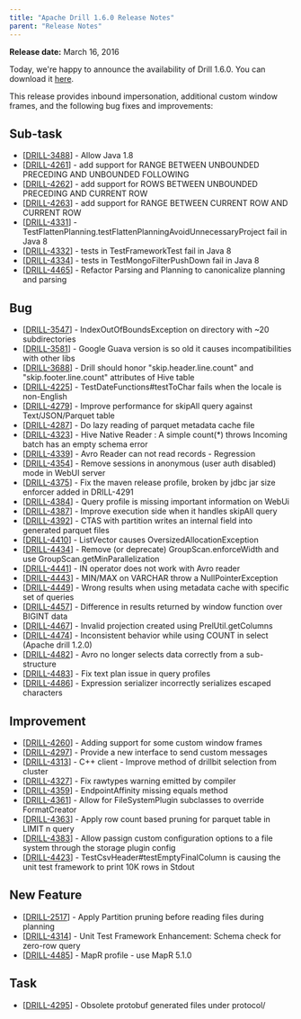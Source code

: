 ```yaml
---
title: "Apache Drill 1.6.0 Release Notes"
parent: "Release Notes"
---
```


**Release date:**  March 16, 2016

Today, we're happy to announce the availability of Drill 1.6.0. You can download it [here](https://drill.apache.org/download/).

This release provides inbound impersonation, additional custom window frames, and the following bug fixes and improvements:  

<h2>        Sub-task
</h2>
<ul>
<li>[<a href='https://issues.apache.org/jira/browse/DRILL-3488'>DRILL-3488</a>] -         Allow Java 1.8
</li>
<li>[<a href='https://issues.apache.org/jira/browse/DRILL-4261'>DRILL-4261</a>] -         add support for RANGE BETWEEN UNBOUNDED PRECEDING AND UNBOUNDED FOLLOWING
</li>
<li>[<a href='https://issues.apache.org/jira/browse/DRILL-4262'>DRILL-4262</a>] -         add support for ROWS BETWEEN UNBOUNDED PRECEDING AND CURRENT ROW
</li>
<li>[<a href='https://issues.apache.org/jira/browse/DRILL-4263'>DRILL-4263</a>] -         add support for RANGE BETWEEN CURRENT ROW AND CURRENT ROW
</li>
<li>[<a href='https://issues.apache.org/jira/browse/DRILL-4331'>DRILL-4331</a>] -         TestFlattenPlanning.testFlattenPlanningAvoidUnnecessaryProject fail in Java 8
</li>
<li>[<a href='https://issues.apache.org/jira/browse/DRILL-4332'>DRILL-4332</a>] -         tests in TestFrameworkTest fail in Java 8
</li>
<li>[<a href='https://issues.apache.org/jira/browse/DRILL-4334'>DRILL-4334</a>] -         tests in TestMongoFilterPushDown fail in Java 8
</li>
<li>[<a href='https://issues.apache.org/jira/browse/DRILL-4465'>DRILL-4465</a>] -         Refactor Parsing and Planning to canonicalize planning and parsing
</li>
</ul>
                            
<h2>        Bug
</h2>
<ul>
<li>[<a href='https://issues.apache.org/jira/browse/DRILL-3547'>DRILL-3547</a>] -         IndexOutOfBoundsException on directory with ~20 subdirectories
</li>
<li>[<a href='https://issues.apache.org/jira/browse/DRILL-3581'>DRILL-3581</a>] -         Google Guava version is so old it causes incompatibilities with other libs
</li>
<li>[<a href='https://issues.apache.org/jira/browse/DRILL-3688'>DRILL-3688</a>] -         Drill should honor &quot;skip.header.line.count&quot; and &quot;skip.footer.line.count&quot; attributes of Hive table
</li>
<li>[<a href='https://issues.apache.org/jira/browse/DRILL-4225'>DRILL-4225</a>] -         TestDateFunctions#testToChar fails when the locale is non-English
</li>
<li>[<a href='https://issues.apache.org/jira/browse/DRILL-4279'>DRILL-4279</a>] -         Improve performance for skipAll query against Text/JSON/Parquet table
</li>
<li>[<a href='https://issues.apache.org/jira/browse/DRILL-4287'>DRILL-4287</a>] -         Do lazy reading of parquet metadata cache file
</li>
<li>[<a href='https://issues.apache.org/jira/browse/DRILL-4323'>DRILL-4323</a>] -         Hive Native Reader : A simple count(*) throws Incoming batch has an empty schema error
</li>
<li>[<a href='https://issues.apache.org/jira/browse/DRILL-4339'>DRILL-4339</a>] -         Avro Reader can not read records - Regression
</li>
<li>[<a href='https://issues.apache.org/jira/browse/DRILL-4354'>DRILL-4354</a>] -         Remove sessions in anonymous (user auth disabled) mode in WebUI server
</li>
<li>[<a href='https://issues.apache.org/jira/browse/DRILL-4375'>DRILL-4375</a>] -         Fix the maven release profile, broken by jdbc jar size enforcer added in DRILL-4291
</li>
<li>[<a href='https://issues.apache.org/jira/browse/DRILL-4384'>DRILL-4384</a>] -         Query profile is missing important information on WebUi
</li>
<li>[<a href='https://issues.apache.org/jira/browse/DRILL-4387'>DRILL-4387</a>] -         Improve execution side when it handles skipAll query
</li>
<li>[<a href='https://issues.apache.org/jira/browse/DRILL-4392'>DRILL-4392</a>] -         CTAS with partition writes an internal field into generated parquet files
</li>
<li>[<a href='https://issues.apache.org/jira/browse/DRILL-4410'>DRILL-4410</a>] -         ListVector causes OversizedAllocationException
</li>
<li>[<a href='https://issues.apache.org/jira/browse/DRILL-4434'>DRILL-4434</a>] -         Remove (or deprecate) GroupScan.enforceWidth and use GroupScan.getMinParallelization
</li>
<li>[<a href='https://issues.apache.org/jira/browse/DRILL-4441'>DRILL-4441</a>] -         IN operator does not work with Avro reader
</li>
<li>[<a href='https://issues.apache.org/jira/browse/DRILL-4443'>DRILL-4443</a>] -         MIN/MAX on VARCHAR throw a NullPointerException
</li>
<li>[<a href='https://issues.apache.org/jira/browse/DRILL-4449'>DRILL-4449</a>] -         Wrong results when using metadata cache with specific set of queries
</li>
<li>[<a href='https://issues.apache.org/jira/browse/DRILL-4457'>DRILL-4457</a>] -         Difference in results returned by window function over BIGINT data
</li>
<li>[<a href='https://issues.apache.org/jira/browse/DRILL-4467'>DRILL-4467</a>] -         Invalid projection created using PrelUtil.getColumns
</li>
<li>[<a href='https://issues.apache.org/jira/browse/DRILL-4474'>DRILL-4474</a>] -         Inconsistent behavior while using COUNT in select (Apache drill 1.2.0)
</li>
<li>[<a href='https://issues.apache.org/jira/browse/DRILL-4482'>DRILL-4482</a>] -         Avro no longer selects data correctly from a sub-structure
</li>
<li>[<a href='https://issues.apache.org/jira/browse/DRILL-4483'>DRILL-4483</a>] -         Fix text plan issue in query profiles
</li>
<li>[<a href='https://issues.apache.org/jira/browse/DRILL-4486'>DRILL-4486</a>] -         Expression serializer incorrectly serializes escaped characters
</li>
</ul>
                        
<h2>        Improvement
</h2>
<ul>
<li>[<a href='https://issues.apache.org/jira/browse/DRILL-4260'>DRILL-4260</a>] -         Adding support for some custom window frames
</li>
<li>[<a href='https://issues.apache.org/jira/browse/DRILL-4297'>DRILL-4297</a>] -         Provide a new interface to send custom messages
</li>
<li>[<a href='https://issues.apache.org/jira/browse/DRILL-4313'>DRILL-4313</a>] -         C++ client - Improve method of drillbit selection from cluster
</li>
<li>[<a href='https://issues.apache.org/jira/browse/DRILL-4327'>DRILL-4327</a>] -         Fix rawtypes warning emitted by compiler
</li>
<li>[<a href='https://issues.apache.org/jira/browse/DRILL-4359'>DRILL-4359</a>] -         EndpointAffinity missing equals method
</li>
<li>[<a href='https://issues.apache.org/jira/browse/DRILL-4361'>DRILL-4361</a>] -         Allow for FileSystemPlugin subclasses to override FormatCreator
</li>
<li>[<a href='https://issues.apache.org/jira/browse/DRILL-4363'>DRILL-4363</a>] -         Apply row count based pruning for parquet table in LIMIT n query
</li>
<li>[<a href='https://issues.apache.org/jira/browse/DRILL-4383'>DRILL-4383</a>] -         Allow passign custom configuration options to a file system through the storage plugin config
</li>
<li>[<a href='https://issues.apache.org/jira/browse/DRILL-4423'>DRILL-4423</a>] -         TestCsvHeader#testEmptyFinalColumn is causing the unit test framework to print 10K rows in Stdout
</li>
</ul>
            
<h2>        New Feature
</h2>
<ul>
<li>[<a href='https://issues.apache.org/jira/browse/DRILL-2517'>DRILL-2517</a>] -         Apply Partition pruning before reading files during planning
</li>
<li>[<a href='https://issues.apache.org/jira/browse/DRILL-4314'>DRILL-4314</a>] -         Unit Test Framework Enhancement: Schema check for zero-row query
</li>
<li>[<a href='https://issues.apache.org/jira/browse/DRILL-4485'>DRILL-4485</a>] -         MapR profile - use MapR 5.1.0
</li>
</ul>
                                                        
<h2>        Task
</h2>
<ul>
<li>[<a href='https://issues.apache.org/jira/browse/DRILL-4295'>DRILL-4295</a>] -         Obsolete protobuf generated files under protocol/
</li>
</ul>
                